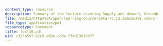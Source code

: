 ```yaml
---
content_type: resource
description: Summary of the lecture covering Supply and demand, Groundwater Management.
file: /media/https%3A/open-learning-course-data-rc.s3.amazonaws.com/1-731-water-resource-systems-fall-2006/c325459782c5a68ecd3eff4d13619077_lect16.pdf
file_type: application/pdf
resourcetype: Document
title: lect16.pdf
uid: c3254597-82c5-a68e-cd3e-ff4d13619077
---
```

